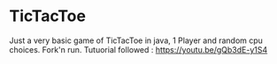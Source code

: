 # TicTacToe
Just a very basic game of TicTacToe in java, 1 Player and random cpu choices.
Fork'n run.
Tutuorial followed : https://youtu.be/gQb3dE-y1S4
